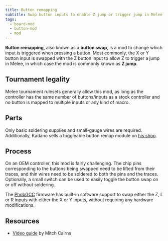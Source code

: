 ```yaml
---
title: Button remapping
subtitle: Swap button inputs to enable Z jump or trigger jump in Melee.
tags:
  - board-mod
  - button-mod
  - mod
---
```


**Button remapping**, also known as a **button swap**, is a mod to change which input is triggered when pressing a button. Most commonly, the X or Y button input is swapped with the Z button input to allow Z to trigger a jump in Melee, in which case the mod is commonly known as **Z jump**.

## Tournament legality

Melee tournament rulesets generally allow this mod, as long as the controller has the same number of buttons/inputs as a stock controller and no button is mapped to multiple inputs or any kind of macro.

## Parts

Only basic soldering supplies and small-gauge wires are required. Additionally, Kadano sells a toggleable button remap module on [his shop](https://kadano.biz).

## Process

On an OEM controller, this mod is fairly challenging. The chip pins corresponding to the buttons being swapped need to be lifted from their traces, and thin wires need to be soldered to both the pins and the traces. Optionally, a small switch can be used to easily toggle the button swap on or off without soldering.

The [PhobGCC](/motherboard#phobgcc) firmware has built-in software support to swap either the Z, L or R inputs with either the X or Y inputs, without requiring any hardware modifications.

## Resources

- [Video guide](https://www.youtube.com/watch?v=pXkwwkJsQvo) by Mitch Cairns
